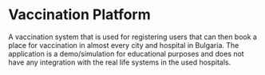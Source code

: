 # Vaccination Platform
A vaccination system that is used for registering users that can then book a place for vaccination in almost every city and hospital in Bulgaria.
The application is a demo/simulation for educational purposes and does not have any integration with the real life systems in the used hospitals.
